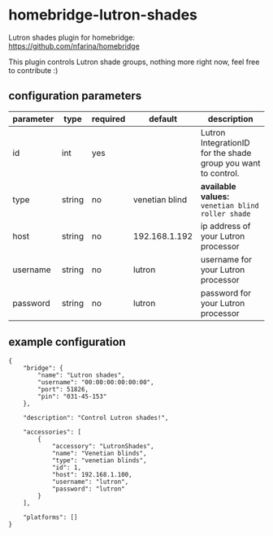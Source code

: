 # homebridge-lutron-shades
Lutron shades plugin for homebridge: https://github.com/nfarina/homebridge

This plugin controls Lutron shade groups, nothing more right now, feel free to contribute :)

## configuration parameters

parameter    | type     | required    | default          | description
------------ | -------- | ----------- | ---------------- | --------------
id           | int      | yes         |                  | Lutron IntegrationID for the shade group you want to control.
type         | string   | no          | venetian blind   | **available values:** <br>`venetian blind` <br>`roller shade`  
host         | string   | no          | 192.168.1.192    | ip address of your Lutron processor
username     | string   | no          | lutron           | username for your Lutron processor
password     | string   | no          | lutron           | password for your Lutron processor


## example configuration
```
{
    "bridge": {
        "name": "Lutron shades",
        "username": "00:00:00:00:00:00",
        "port": 51826,
        "pin": "031-45-153"
    },
    
    "description": "Control Lutron shades!",
    
    "accessories": [
        {
            "accessory": "LutronShades",
            "name": "Venetian blinds",
            "type": "venetian blinds",
            "id": 1,
            "host": 192.168.1.100,
            "username": "lutron",
            "password": "lutron"
        }
    ],
    
    "platforms": []
}
```
